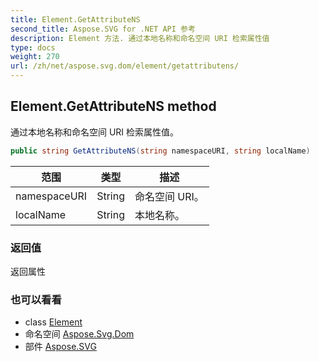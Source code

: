```yaml
---
title: Element.GetAttributeNS
second_title: Aspose.SVG for .NET API 参考
description: Element 方法. 通过本地名称和命名空间 URI 检索属性值
type: docs
weight: 270
url: /zh/net/aspose.svg.dom/element/getattributens/
---
```

## Element.GetAttributeNS method

通过本地名称和命名空间 URI 检索属性值。

```csharp
public string GetAttributeNS(string namespaceURI, string localName)
```

| 范围 | 类型 | 描述 |
| --- | --- | --- |
| namespaceURI | String | 命名空间 URI。 |
| localName | String | 本地名称。 |

### 返回值

返回属性

### 也可以看看

* class [Element](../)
* 命名空间 [Aspose.Svg.Dom](../../element/)
* 部件 [Aspose.SVG](../../../)


